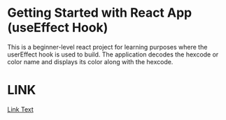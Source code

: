 # Getting Started with React App (useEffect Hook)  

This is a beginner-level react project for learning purposes where the userEffect hook is used to build.
The application decodes the hexcode or color name and displays its color along with the hexcode.

# LINK 
[Link Text]([URL](https://shimmering-fairy-c5c39e.netlify.app/)https://shimmering-fairy-c5c39e.netlify.app/)


